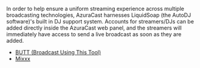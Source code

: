 In order to help ensure a uniform streaming experience across multiple broadcasting technologies, AzuraCast harnesses LiquidSoap (the AutoDJ software)'s built in DJ support system. Accounts for streamers/DJs can be added directly inside the AzuraCast web panel, and the streamers will immediately have access to send a live broadcast as soon as they are added.

* [BUTT (Broadcast Using This Tool)](./streaming_software/Butt.md)
* [Mixxx](./streaming_software/Mixxx.md)